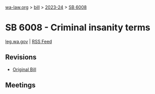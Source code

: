 [wa-law.org](/) > [bill](/bill/) > [2023-24](/bill/2023-24/) > [SB 6008](/bill/2023-24/sb/6008/)

# SB 6008 - Criminal insanity terms
[leg.wa.gov](https://app.leg.wa.gov/billsummary?BillNumber=6008&Year=2023&Initiative=false) | [RSS Feed](./rss.xml)

## Revisions
* [Original Bill](1/)

## Meetings